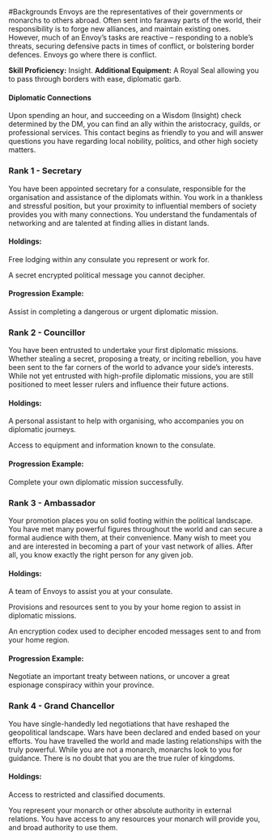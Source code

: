 #Backgrounds
Envoys are the representatives of their governments or monarchs to others abroad. Often sent into faraway parts of the world, their responsibility is to forge new alliances, and maintain existing ones. However, much of an Envoy’s tasks are reactive – responding to a noble’s threats, securing defensive pacts in times of conflict, or bolstering border defences. Envoys go where there is conflict.

**Skill Proficiency:** Insight.
**Additional Equipment:** A Royal Seal allowing you to pass through borders with ease, diplomatic garb.

#### Diplomatic Connections
Upon spending an hour, and succeeding on a Wisdom (Insight) check determined by the DM, you can find an ally within the aristocracy, guilds, or professional services. This contact begins as friendly to you and will answer questions you have regarding local nobility, politics, and other high society matters.

### Rank 1 - Secretary
You have been appointed secretary for a consulate, responsible for the organisation and assistance of the diplomats within. You work in a thankless and stressful position, but your proximity to influential members of society provides you with many connections. You understand the fundamentals of networking and are talented at finding allies in distant lands.

#### Holdings:
Free lodging within any consulate you represent or work for.

A secret encrypted political message you cannot decipher.

#### Progression Example:
Assist in completing a dangerous or urgent diplomatic mission.

### Rank 2 - Councillor
You have been entrusted to undertake your first diplomatic missions. Whether stealing a secret, proposing a treaty, or inciting rebellion, you have been sent to the far corners of the world to advance your side’s interests. While not yet entrusted with high-profile diplomatic missions, you are still positioned to meet lesser rulers and influence their future actions.

#### Holdings:
A personal assistant to help with organising, who accompanies you on diplomatic journeys.

Access to equipment and information known to the consulate.

#### Progression Example:
Complete your own diplomatic mission successfully.

### Rank 3 - Ambassador
Your promotion places you on solid footing within the political landscape. You have met many powerful figures throughout the world and can secure a formal audience with them, at their convenience. Many wish to meet you and are interested in becoming a part of your vast network of allies. After all, you know exactly the right person for any given job.

#### Holdings:
A team of Envoys to assist you at your consulate.

Provisions and resources sent to you by your home region to assist in diplomatic missions.

An encryption codex used to decipher encoded messages sent to and from your home region.

#### Progression Example:
Negotiate an important treaty between nations, or uncover a great espionage conspiracy within your province.

### Rank 4 - Grand Chancellor
You have single-handedly led negotiations that have reshaped the geopolitical landscape. Wars have been declared and ended based on your efforts. You have travelled the world and made lasting relationships with the truly powerful. While you are not a monarch, monarchs look to you for guidance. There is no doubt that you are the true ruler of kingdoms.

#### Holdings:
Access to restricted and classified documents.

You represent your monarch or other absolute authority in external relations. You have access to any resources your monarch will provide you, and broad authority to use them.